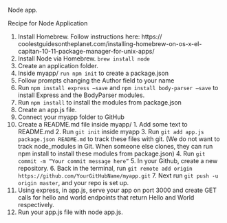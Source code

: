 Node app.

 Recipe for Node Application
1. Install Homebrew. Follow instructions here: https:// coolestguidesontheplanet.com/installing-homebrew-on-os-x-el- capitan-10-11-package-manager-for-unix-apps/
2. Install Node via Homebrew. ```brew install node```
3. Create an application folder.
4. Inside myapp/ ```run npm init``` to create a package.json
  1. Follow prompts changing the Author field to your name
5. Run ```npm install express —save``` and ```npm install body-parser —save``` to install Express and the BodyParser modules.
6. Run ```npm install``` to install the modules from package.json
7. Create an app.js file.
8. Connect your myapp folder to GitHub
  1. Create a README.md file inside myapp/ 
    1. Add some text to README.md
    2. Run ```git init``` inside myapp
    3. Run ```git add app.js package.json README.md``` to track these files
    with git. (We do not want to track node_modules in Git. When someone else clones, they can run npm install to install         these modules from package.json)
    4. Run ```git commit -m “Your commit message here”```
    5. In your Github, create a new repository.
    6. Back in the terminal, run ```git remote add origin https://github.com/YourGitHubName/myapp.git```
    7. Next run ```git push -u origin master```, and your repo is set up.
9. Using express, in app.js, serve your app on port 3000 and create GET calls for hello and world endpoints that
  return Hello and World respectively.
10. Run your app.js file with node app.js. 

 
